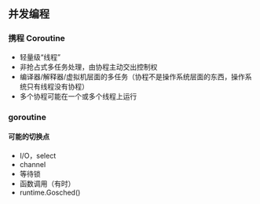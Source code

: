 ## 并发编程

### 携程 Coroutine
* 轻量级“线程”
* 非抢占式多任务处理，由协程主动交出控制权
* 编译器/解释器/虚拟机层面的多任务（协程不是操作系统层面的东西，操作系统只有线程没有协程）
* 多个协程可能在一个或多个线程上运行

### goroutine
#### 可能的切换点
* I/O，select
* channel
* 等待锁
* 函数调用（有时）
* runtime.Gosched()
